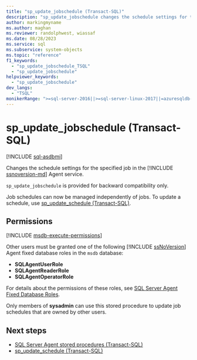 ```yaml
---
title: "sp_update_jobschedule (Transact-SQL)"
description: "sp_update_jobschedule changes the schedule settings for the specified job in the SQL Server Agent service."
author: markingmyname
ms.author: maghan
ms.reviewer: randolphwest, wiassaf
ms.date: 08/28/2023
ms.service: sql
ms.subservice: system-objects
ms.topic: "reference"
f1_keywords:
  - "sp_update_jobschedule_TSQL"
  - "sp_update_jobschedule"
helpviewer_keywords:
  - "sp_update_jobschedule"
dev_langs:
  - "TSQL"
monikerRange: ">=sql-server-2016||>=sql-server-linux-2017||=azuresqldb-mi-current"
---
```

# sp_update_jobschedule (Transact-SQL)
[!INCLUDE [sql-asdbmi](../../includes/applies-to-version/sql-asdbmi.md)]

Changes the schedule settings for the specified job in the [!INCLUDE [ssnoversion-md](../../includes/ssnoversion-md.md)] Agent service.

`sp_update_jobschedule` is provided for backward compatibility only.

Job schedules can now be managed independently of jobs. To update a schedule, use [sp_update_schedule (Transact-SQL)](sp-update-schedule-transact-sql.md).

## Permissions

[!INCLUDE [msdb-execute-permissions](../../includes/msdb-execute-permissions.md)]

Other users must be granted one of the following [!INCLUDE [ssNoVersion](../../includes/ssnoversion-md.md)] Agent fixed database roles in the `msdb` database:

- **SQLAgentUserRole**
- **SQLAgentReaderRole**
- **SQLAgentOperatorRole**

For details about the permissions of these roles, see [SQL Server Agent Fixed Database Roles](../../ssms/agent/sql-server-agent-fixed-database-roles.md).

Only members of **sysadmin** can use this stored procedure to update job schedules that are owned by other users.

## Next steps

- [SQL Server Agent stored procedures (Transact-SQL)](sql-server-agent-stored-procedures-transact-sql.md)
- [sp_update_schedule (Transact-SQL)](sp-update-schedule-transact-sql.md)
